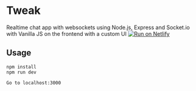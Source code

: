 # Tweak

Realtime chat app with websockets using Node.js, Express and Socket.io with Vanilla JS on the frontend with a custom UI
[![Run on Netlify](https://repl.it/badge/github/bradtraversy/chatcord)](https://repl.it/github/bradtraversy/chatcord)

## Usage

```
npm install
npm run dev

Go to localhost:3000
```
